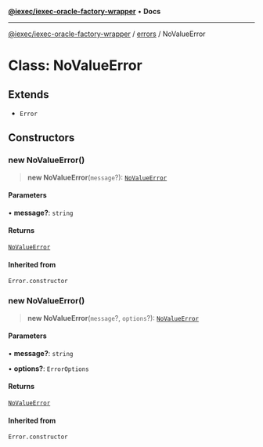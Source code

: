 [**@iexec/iexec-oracle-factory-wrapper**](../../../README.md) • **Docs**

***

[@iexec/iexec-oracle-factory-wrapper](../../../globals.md) / [errors](../README.md) / NoValueError

# Class: NoValueError

## Extends

- `Error`

## Constructors

### new NoValueError()

> **new NoValueError**(`message`?): [`NoValueError`](NoValueError.md)

#### Parameters

• **message?**: `string`

#### Returns

[`NoValueError`](NoValueError.md)

#### Inherited from

`Error.constructor`

### new NoValueError()

> **new NoValueError**(`message`?, `options`?): [`NoValueError`](NoValueError.md)

#### Parameters

• **message?**: `string`

• **options?**: `ErrorOptions`

#### Returns

[`NoValueError`](NoValueError.md)

#### Inherited from

`Error.constructor`

